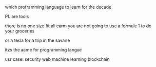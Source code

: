 which proframming language to learn for the decade

PL are tools

there is no one size fit all carm you are not going to use a formule 1 to do your groceries

or a tesla for a trip in the savane

itzs the aame for programming langue


usr case:
security
web
machine learning
blockchain
